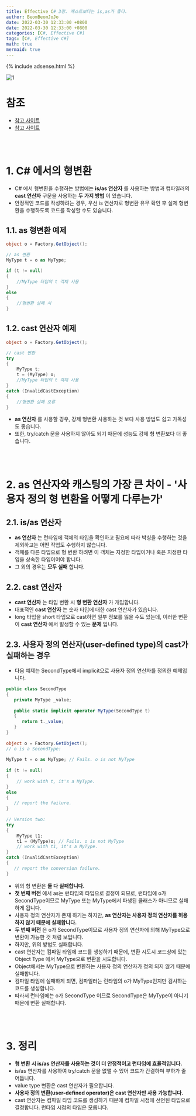 ```yaml
---
title: Effective C# 3장. 캐스트보다는 is,as가 좋다.
author: BeomBeomJoJo
date: 2022-03-30 12:33:00 +0800
date: 2022-03-30 12:33:00 +0800
categories: [C#, Effective C#]
tags: [C#, Effective C#]
math: true
mermaid: true
---
```


{% include adsense.html %}

![1](https://user-images.githubusercontent.com/22911504/160802390-fd482e2b-172c-4db3-a5e8-de93ddf84ce0.png)

# **참조**
* [참고 사이트](https://docs.microsoft.com/ko-kr/dotnet/csharp/language-reference/operators/user-defined-conversion-operators)
* [참고 사이트](https://docs.microsoft.com/ko-kr/dotnet/csharp/language-reference/language-specification/conversions#implicit-conversions)

<br>
<br>

# **1. C# 에서의 형변환**
* C# 에서 형변환을 수행하는 방법에는 **is/as 연산자** 를 사용하는 방법과 컴파일러의 **cast 연산자** 구문을 사용하는 **두 가지 방법** 이 있습니다.
* 안정적인 코드를 작성하려는 경우, 우선 is 연산자로 형변환 유무 확인 후 실제 형변환을 수행하도록 코드를 작성할 수도 있습니다.

## **1.1. as 형변환 예제**

```csharp
object o = Factory.GetObject(); 

// as 변환 
MyType t = o as MyType; 

if (t != null) 
{ 
    //MyType 타입의 t 객체 사용 
} 
else
{ 
    //형변환 실패 시 
}
```

## **1.2. cast 연산자 예제**

```csharp
object o = Factory.GetObject(); 

// cast 변환 
try 
{ 
    MyType t; 
    t = (MyType) o; 
    //MyType 타입의 t 객체 사용 
} 
catch (InvalidCastException) 
{ 
    //형변환 실패 오류 
}
```

* **as 연산자** 를 사용할 경우, 강제 형변환 사용하는 것 보다 사용 방법도 쉽고 가독성도 좋습니다.
* 또한, try/catch 문을 사용하지 않아도 되기 때문에 성능도 강제 형 변환보다 더 좋습니다.

<br>
<br>

# **2. as 연산자와 캐스팅의 가장 큰 차이 - '사용자 정의 형 변환을 어떻게 다루는가'**
## **2.1. is/as 연산자**
* **as 연산자** 는 런타임에 객체의 타입을 확인하고 필요에 따라 박싱을 수행하는 것을 제외하고는 어떤 작업도 수행하지 않습니다.
* 객체를 다른 타입으로 형 변환 하려면 이 객체는 지정한 타입이거나 혹은 지정한 타입을 상속한 타입이어야 합니다.
* 그 외의 경우는 **모두 실패** 합니다.

## **2.2. cast 연산자**
* **cast 연산자** 는 타입 변환 시 **형 변환 연산자** 가 개입합니다.
* 대표적인 **cast 연산자** 는 숫자 타입에 대한 cast 연산자가 있습니다.
* long 타입을 short 타입으로 cast하면 일부 정보를 잃을 수도 있는데, 이러한 변환이 **cast 연산자** 에서 발생할 수 있는 **문제** 입니다.

## **2.3. 사용자 정의 연산자(user-defined type)의 cast가 실패하는 경우**
* 다음 예제는 SecondType에서 implicit으로 사용자 정의 연산자를 정의한 예제입니다.

```csharp
public class SecondType
{
   private MyType _value;
 
   public static implicit operator MyType(SecondType t)
   {
      return t._value;
   }
}
 
object o = Factory.GetObject();
// o is a SecondType:
 
MyType t = o as MyType; // Fails. o is not MyType
 
if (t != null)
{
    // work with t, it's a MyType.
}
else
{
   // report the failure.
}
 
// Version two:
try
{
    MyType t1;
    t1 = (MyType)o; // Fails. o is not MyType
    // work with t1, it's a MyType.
}
catch (InvalidCastException)
{
   // report the conversion failure.
}
```

* 위의 형 변환은 **둘 다 실패합니다.**
* **첫 번째 버전** 에서 as는 런타임의 타입으로 결정이 되므로, 런타임에 o가 SecondType이므로 MyType 또는 MyType에서 파생된 클래스가 아니므로 실패하게 됩니다.
* 사용자 정의 연산자가 존재 하기는 하지만, **as 연산자는 사용자 정의 연산자를 허용하지 않기 때문에 실패합니다.**
* **두 번째 버전** 은 o가 SecondType이므로 사용자 정의 연산자에 의해 MyType으로 변환이 가능한 것 처럼 보입니다.
* 하지만, 위의 방법도 실패합니다. 
* cast 연산자는 컴파일 타임에 코드를 생성하기 때문에, 변환 시도시 코드상에 있는 Object Type 에서 MyType으로 변환을 시도합니다.
* Object에서는 MyType으로 변환하는 사용자 정의 연산자가 정의 되지 않기 때문에 실패합니다.
* 컴파일 타임에 실패하게 되면, 컴파일러는 런타임의 o가 MyType인지만 검사하는 코드를 생성합니다.
* 따라서 런타임에는 o가 SecondType 이므로 SecondType은 MyType이 아니기 때문에 변환 실패합니다.

<br>
<br>

# **3. 정리**
* **형 변환 시 is/as 연산자를 사용하는 것이 더 안정적이고 런타임에 효율적입니다.**
* is/as 연산자를 사용하여 try/catch 문을 없앨 수 있어 코드가 간결하며 부하가 줄어듭니다.
* value type 변환은 cast 연산자가 필요합니다.
* **사용자 정의 변환(user-defined operator)은 cast 연산자만 사용 가능합니다.**
* cast 연산자는 컴파일 타임 코드를 생성하기 때문에 컴파일 시점에 선언된 타입으로 결정합니다. 런타임 시점의 타입은 모릅니다.